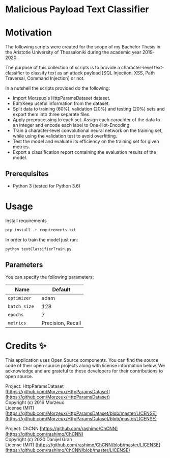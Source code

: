 # Malicious Payload Text Classifier


# Motivation

The following scripts were created for the scope of my Bachelor Thesis in the Aristotle University of Thessaloniki during the academic year 2019-2020. 

The purpose of this collection of scripts is to provide a character-level text-classifier to classify text as an attack payload [SQL Injection, XSS, Path Traversal, Command Injection] or not.

In a nutshell the scripts provided do the following:

- Import Morzeux's HttpParamsDataset dataset.
- Edit/Keep useful information from the dataset.
- Split data to training (60%), validation (20%) and testing (20%) sets and export them into three separate files.
- Apply preprocessing to each set. Assign each carachter of the data to an integer and encode each label to One-Hot-Encoding.
- Train a character-level convolutional neural network on the training set, while using the validation test to avoid overfitting.
- Test the model and evaluate its efficiency on the training set for given metrics.
- Export a classification report containing the evaluation results of the model.

## Prerequisites

- Python 3 (tested for Python 3.6)

# Usage

Install requirements

```markdown
pip install -r requirements.txt
```

In order to train the model just run:

```markdown
python textClassifierTrain.py
```

## Parameters
You can specify the following parameters:

| Name             | Default           | 
| ---------------- | ----------------  |
| `optimizer`      |       adam        | 
| `batch_size `    |       128         | 
| `epochs`         |        7          |
| `metrics`        | Precision, Recall |

# Credits ✨

This application uses Open Source components. You can find the source code of their open source projects along with license information below. We acknowledge and are grateful to these developers for their contributions to open source.

Project: HttpParamsDataset [https://github.com/Morzeux/HttpParamsDataset](https://github.com/Morzeux/HttpParamsDataset)  
Copyright (c) 2016 Morzeux  
License (MIT) [https://github.com/Morzeux/HttpParamsDataset/blob/master/LICENSE](https://github.com/Morzeux/HttpParamsDataset/blob/master/LICENSE)
  
Project: ChCNN [https://github.com/rashimo/ChCNN](https://github.com/rashimo/ChCNN)  
Copyright (c) 2020 Danijel Grah  
License (MIT) [https://github.com/rashimo/ChCNN/blob/master/LICENSE](https://github.com/rashimo/ChCNN/blob/master/LICENSE)